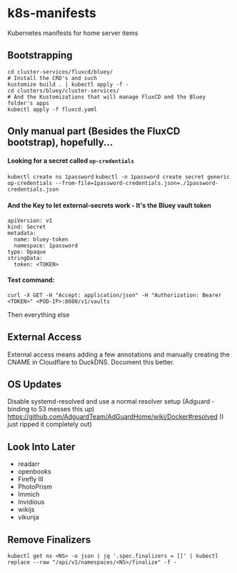 # k8s-manifests
Kubernetes manifests for home server items


## Bootstrapping
```
cd cluster-services/fluxcd/bluey/ 
# Install the CRD's and such
kustomize build . | kubectl apply -f -
cd clusters/bluey/cluster-services/
# And the Kustomizations that will manage FluxCD and the Bluey folder's apps
kubectl apply -f fluxcd.yaml
```

## Only manual part (Besides the FluxCD bootstrap), hopefully...
#### Looking for a secret called `op-credentials`
`kubectl create ns 1password`
`kubectl -n 1password create secret generic op-credentials --from-file=1password-credentials.json=./1password-credentials.json`

#### And the Key to let external-secrets work - It's the Bluey vault token

```
apiVersion: v1
kind: Secret
metadata:
  name: bluey-token
  namespace: 1password
type: Opaque
stringData:
  token: <TOKEN>
```

#### Test command:
`curl -X GET -H "Accept: application/json" -H "Authorization: Bearer <TOKEN>" <POD-IP>:8080/v1/vaults`  


Then everything else


## External Access

External access means adding a few annotations and manually creating the CNAME in Cloudflare to DuckDNS. Document this better.



## OS Updates

Disable systemd-resolved and use a normal resolver setup (Adguard - binding to 53 messes this up)
https://github.com/AdguardTeam/AdGuardHome/wiki/Docker#resolved   (I just ripped it completely out)


## Look Into Later

- readarr
- openbooks
- Firefly III
- PhotoPrism
- Immich
- Invidious
- wikijs
- vikunja


## Remove Finalizers

`kubectl get ns <NS> -o json | jq '.spec.finalizers = []' | kubectl replace --raw "/api/v1/namespaces/<NS>/finalize" -f -`